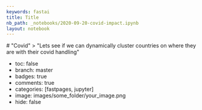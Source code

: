```yaml
---
keywords: fastai
title: Title
nb_path: _notebooks/2020-09-20-covid-impact.ipynb
layout: notebook
---
```


<!--
#################################################
### THIS FILE WAS AUTOGENERATED! DO NOT EDIT! ###
#################################################
# file to edit: _notebooks/2020-09-20-covid-impact.ipynb
-->

<div class="container" id="notebook-container">
        # "Covid"
> "Lets see if we can dynamically cluster countries on where they are with their covid handling"

- toc: false
- branch: master
- badges: true
- comments: true
- categories: [fastpages, jupyter]
- image: images/some_folder/your_image.png
- hide: false
</div>
 

